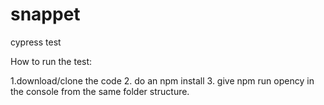 # snappet
cypress test

How to run the test: 

1.download/clone the code
2. do an npm install
3. give npm run opency in the console from the same folder structure.
